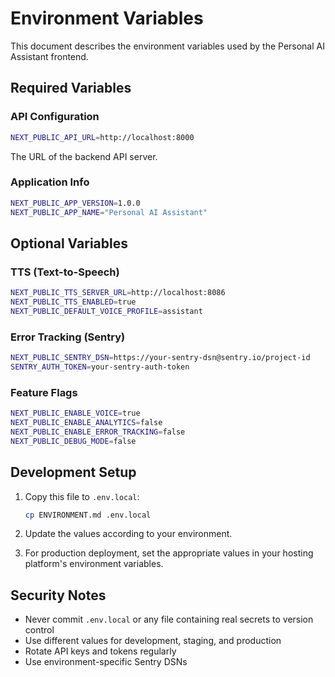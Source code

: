 # Environment Variables

This document describes the environment variables used by the Personal AI Assistant frontend.

## Required Variables

### API Configuration
```bash
NEXT_PUBLIC_API_URL=http://localhost:8000
```
The URL of the backend API server.

### Application Info
```bash
NEXT_PUBLIC_APP_VERSION=1.0.0
NEXT_PUBLIC_APP_NAME="Personal AI Assistant"
```

## Optional Variables

### TTS (Text-to-Speech)
```bash
NEXT_PUBLIC_TTS_SERVER_URL=http://localhost:8086
NEXT_PUBLIC_TTS_ENABLED=true
NEXT_PUBLIC_DEFAULT_VOICE_PROFILE=assistant
```

### Error Tracking (Sentry)
```bash
NEXT_PUBLIC_SENTRY_DSN=https://your-sentry-dsn@sentry.io/project-id
SENTRY_AUTH_TOKEN=your-sentry-auth-token
```

### Feature Flags
```bash
NEXT_PUBLIC_ENABLE_VOICE=true
NEXT_PUBLIC_ENABLE_ANALYTICS=false
NEXT_PUBLIC_ENABLE_ERROR_TRACKING=false
NEXT_PUBLIC_DEBUG_MODE=false
```

## Development Setup

1. Copy this file to `.env.local`:
   ```bash
   cp ENVIRONMENT.md .env.local
   ```

2. Update the values according to your environment.

3. For production deployment, set the appropriate values in your hosting platform's environment variables.

## Security Notes

- Never commit `.env.local` or any file containing real secrets to version control
- Use different values for development, staging, and production
- Rotate API keys and tokens regularly
- Use environment-specific Sentry DSNs
